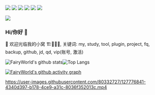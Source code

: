 <p align="left">
<a href="https://github.com/FairyWorld/FairyWorld" ><img src="https://img.shields.io/github/stars/FairyWorld/FairyWorld" /></a>
<a href="https://github.com/FairyWorld/FairyWorld" ><img src="https://img.shields.io/github/last-commit/FairyWorld/FairyWorld" /></a>
<a href="https://github.com/FairyWorld/FairyWorld" ><img src="https://img.shields.io/github/release/FairyWorld/FairyWorld" /></a>
<a href="https://github.com/FairyWorld/FairyWorld" ><img src="https://img.shields.io/github/downloads/FairyWorld/FairyWorld/total" /></a>
<a href="https://github.com/FairyWorld/FairyWorld" ><img src="https://img.shields.io/github/license/FairyWorld/FairyWorld" /></a>
<a href="https://t.me/TestFlightCN" ><img src="https://img.shields.io/badge/Telegram-Channel-blue.svg?logo=telegram" /></a>
</p>

<p align="left">
<a href="https://github.com/FairyWorld/FairyWorld" ><img src="https://reporoster.com/stars/FairyWorld/FairyWorld" /></a>
</p>

### Hi/你好 👋

🔭  欢迎光临我的小窝  🏗🚧👷‍♂️, 关键词: my, study, tool, plugin, project, fq, backup, github, jd, qd, vip(账号, 激活)

![FairyWorld's github stats](https://github-readme-stats.vercel.app/api?username=FairyWorld&show_icons=true&include_all_commits=true&count_private=true&line_height=28&theme=vue-dark)![Top Langs](https://github-readme-stats.vercel.app/api/top-langs/?username=FairyWorld&layout=compact&langs_count=12&theme=vue-dark&line_height=28)

[![FairyWorld's github activity graph](https://activity-graph.herokuapp.com/graph?username=FairyWorld&theme=dracula)](https://github.com/ashutosh00710/github-readme-activity-graph)

https://user-images.githubusercontent.com/80332727/127776841-4340d397-b178-4ce9-a31c-8036f352013c.mp4

